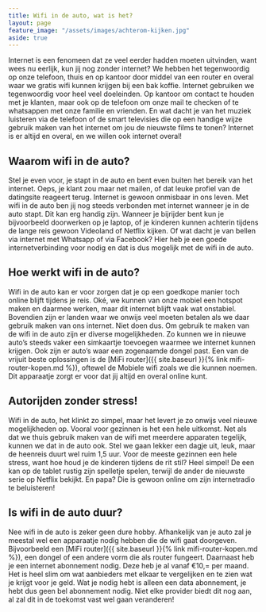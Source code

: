 ```yaml
---
title: Wifi in de auto, wat is het?
layout: page
feature_image: "/assets/images/achterom-kijken.jpg"
aside: true
---
```


Internet is een fenomeen dat ze veel eerder hadden moeten uitvinden, want wees nu eerlijk, kun jij nog zonder internet? We hebben het tegenwoordig op onze telefoon, thuis en op kantoor door middel van een router en overal waar we gratis wifi kunnen krijgen bij een bak koffie. Internet gebruiken we tegenwoordig voor heel veel doeleinden. Op kantoor om contact te houden met je klanten, maar ook op de telefoon om onze mail te checken of te whatsappen met onze familie en vrienden. En wat dacht je van het muziek luisteren via de telefoon of de smart televisies die op een handige wijze gebruik maken van het internet om jou de nieuwste films te tonen? Internet is er altijd en overal, en we willen ook internet overal!

## Waarom wifi in de auto?

Stel je even voor, je stapt in de auto en bent even buiten het bereik van het internet. Oeps, je klant zou maar net mailen, of dat leuke profiel van de datingsite reageert terug. Internet is gewoon onmisbaar in ons leven. Met wifi in de auto ben jij nog steeds verbonden met internet wanneer je in de auto stapt. Dit kan erg handig zijn.  Wanneer je bijrijder bent kun je bijvoorbeeld doorwerken op je laptop, of je kinderen kunnen achterin tijdens de lange reis gewoon Videoland of Netflix kijken. Of wat dacht je van bellen via internet met Whatsapp of via Facebook? Hier heb je een goede internetverbinding voor nodig en dat is dus mogelijk met de wifi in de auto.

## Hoe werkt wifi in de auto?

Wifi in de auto kan er voor zorgen dat je op een goedkope manier toch online blijft tijdens je reis. Oké, we kunnen van onze mobiel een hotspot maken en daarmee werken, maar dit internet blijft vaak wat onstabiel. Bovendien zijn er landen waar we onwijs veel moeten betalen als we daar gebruik maken van ons internet. Niet doen dus. Om gebruik te maken van de wifi in de auto zijn er diverse mogelijkheden. Zo kunnen we in nieuwe auto’s steeds vaker een simkaartje toevoegen waarmee we internet kunnen krijgen. Ook zijn er auto’s waar een zogenaamde dongel past. Een van de vrijuit beste oplossingen is de [MiFi router]({{ site.baseurl }}{% link mifi-router-kopen.md %}), oftewel de Mobiele wifi zoals we die kunnen noemen. Dit apparaatje zorgt er voor dat jij altijd en overal online kunt.

## Autorijden zonder stress!

Wifi in de auto, het klinkt zo simpel, maar het levert je zo onwijs veel nieuwe mogelijkheden op. Vooral voor gezinnen is het een hele uitkomst. Net als dat we thuis gebruik maken van de wifi met meerdere apparaten tegelijk, kunnen we dat in de auto ook. Stel we gaan lekker een dagje uit, leuk, maar de heenreis duurt wel ruim 1,5 uur. Voor de meeste gezinnen een hele stress, want hoe houd je de kinderen tijdens de rit stil? Heel simpel! De een kan op de tablet rustig zijn spelletje spelen, terwijl de ander de nieuwste serie op Netflix bekijkt. En papa? Die is gewoon online om zijn internetradio te beluisteren!

## Is wifi in de auto duur?

Nee wifi in de auto is zeker geen dure hobby. Afhankelijk van je auto zal je meestal wel een apparaatje nodig hebben die de wifi gaat doorgeven. Bijvoorbeeld een [MiFi router]({{ site.baseurl }}{% link mifi-router-kopen.md %}), een dongel of een andere vorm die als router fungeert. Daarnaast heb je een internet abonnement nodig. Deze heb je al vanaf €10,= per maand. Het is heel slim om wat aanbieders met elkaar te vergelijken en te zien wat je krijgt voor je geld. Wat je nodig hebt is alleen een data abonnement, je hebt dus geen bel abonnement nodig. Niet elke provider biedt dit nog aan, al zal dit in de toekomst vast wel gaan veranderen!


